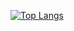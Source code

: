 [![Top Langs](https://github-readme-stats.vercel.app/api/top-langs/?username=MyeonMokMan)](https://github.com/anuraghazra/github-readme-stats)
